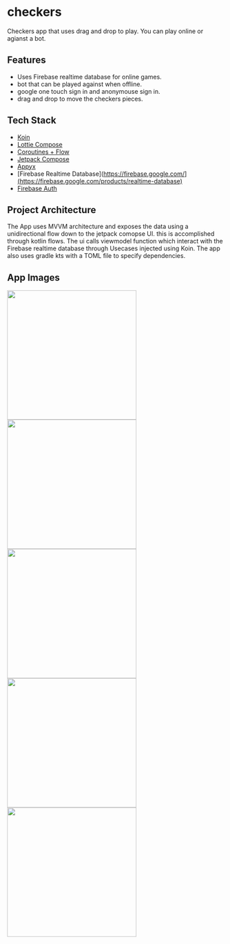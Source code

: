 # checkers
Checkers app that uses drag and drop to play. You can play online or agianst a bot. 

## Features
- Uses Firebase realtime database for online games.
- bot that can be played against when offline.
- google one touch sign in and anonymouse sign in.
- drag and drop to move the checkers pieces.

## Tech Stack 
- [Koin](https://insert-koin.io/)
- [Lottie Compose](https://github.com/airbnb/lottie/blob/master/android-compose.md)
- [Coroutines + Flow](https://kotlinlang.org/docs/coroutines-overview.html)
- [Jetpack Compose](https://developer.android.com/jetpack/compose)
- [Appyx](https://bumble-tech.github.io/appyx/)
- [Firebase Realtime Database](https://firebase.google.com/](https://firebase.google.com/products/realtime-database)
- [Firebase Auth](https://firebase.google.com/products/auth)


## Project Architecture
The App uses MVVM architecture and exposes the data using a unidirectional flow down to the jetpack comopse UI. this is accomplished
through kotlin flows. The ui calls viewmodel function which interact with the Firebase realtime database through Usecases injected using Koin. 
The app also uses gradle kts with a TOML file to specify dependencies.


## App Images


<img src="https://github.com/SilvVF/checkers/assets/98186105/f5f3df07-d88c-4d48-9961-6efa34026593" width=300>

<img src="https://github.com/SilvVF/checkers/assets/98186105/ce689456-42c8-40d6-9c6b-232ffb8b029b" width=300>

<img src="https://github.com/SilvVF/checkers/assets/98186105/c8744cee-56dd-40bc-a030-215eab8c7fcf" width=300>

<img src="https://github.com/SilvVF/checkers/assets/98186105/5ebe1a2e-2c5a-435b-bde7-162b295aea78" width=300>

<img src="https://github.com/SilvVF/checkers/assets/98186105/a14cee63-d38e-4f96-9b32-8b27f4e69ba4" width=300>
